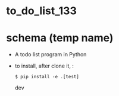 # to_do_list_133

# schema (temp name)

* A todo list program in Python

* to install, after clone it, :

  ```
  $ pip install -e .[test]
  ```

  dev

